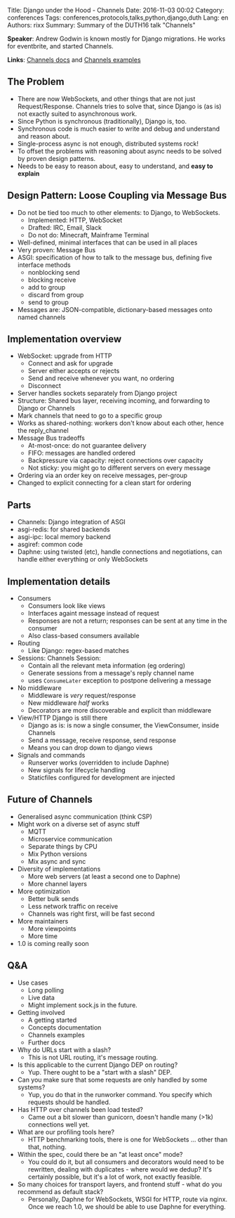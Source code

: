 Title: Django under the Hood - Channels
Date:   2016-11-03 00:02
Category: conferences
Tags: conferences,protocols,talks,python,django,duth
Lang: en
Authors: rixx
Summary: Summary of the DUTH16 talk "Channels"


**Speaker**: Andrew Godwin is known mostly for Django migrations. He works for eventbrite, and started Channels.

**Links**: [Channels docs](channels.readthedocs.io) and [Channels examples](github.com/andrewgodwin/channels-examples)


## The Problem

 - There are now WebSockets, and other things that are not just Request/Response. Channels tries to solve that, since
   Django is (as is) not exactly suited to asynchronous work.
 - Since Python is synchronous (traditionally), Django is, too.
 - Synchronous code is much easier to write and debug and understand and reason about.
 - Single-process async is not enough, distributed systems rock!
 - To offset the problems with reasoning about async needs to be solved by proven design patterns.
 - Needs to be easy to reason about, easy to understand, and **easy to explain**

## Design Pattern: Loose Coupling via Message Bus

 - Do not be tied too much to other elements: to Django, to WebSockets.
   - Implemented: HTTP, WebSocket
   - Drafted: IRC, Email, Slack
   - Do not do: Minecraft, Mainframe Terminal
 - Well-defined, minimal interfaces that can be used in all places
 - Very proven: Message Bus
 - ASGI: specification of how to talk to the message bus, defining five interface methods
   - nonblocking send
   - blocking receive
   - add to group
   - discard from group
   - send to group
 - Messages are: JSON-compatible, dictionary-based messages onto named channels

## Implementation overview

 - WebSocket: upgrade from HTTP
   - Connect and ask for upgrade
   - Server either accepts or rejects
   - Send and receive whenever you want, no ordering
   - Disconnect
 - Server handles sockets separately from Django project
 - Structure: Shared bus layer, receiving incoming, and forwarding to Django or Channels
 - Mark channels that need to go to a specific group
 - Works as shared-nothing: workers don't know about each other, hence the reply_channel
 - Message Bus tradeoffs
   - At-most-once: do not guarantee delivery
   - FIFO: messages are handled ordered
   - Backpressure via capacity: reject connections over capacity
   - Not sticky: you might go to different servers on every message
 - Ordering via an order key on receive messages, per-group
 - Changed to explicit connecting for a clean start for ordering

## Parts

 - Channels: Django integration of ASGI
 - asgi-redis: for shared backends
 - asgi-ipc: local memory backend
 - asgiref: common code
 - Daphne: using twisted (etc), handle connections and negotiations, can handle either everything or only WebSockets

## Implementation details

 - Consumers
   - Consumers look like views
   - Interfaces againt message instead of request
   - Responses are not a return; responses can be sent at any time in the consumer
   - Also class-based consumers available
 - Routing
   - Like Django: regex-based matches
 - Sessions: Channels Session:
   - Contain all the relevant meta information (eg ordering)
   - Generate sessions from a message's reply channel name
   - uses `ConsumeLater` exception to postpone delivering a message
 - No middleware
   - Middleware is *very* request/response
   - New middleware *half* works
   - Decorators are more discoverable and explicit than middleware
 - View/HTTP Django is still there
   - Django as is: is now a single consumer, the ViewConsumer, inside Channels
   - Send a message, receive response, send response
   - Means you can drop down to django views
 - Signals and commands
   - Runserver works (overridden to include Daphne)
   - New signals for lifecycle handling
   - Staticfiles configured for development are injected

## Future of Channels

 - Generalised async communication (think CSP)
 - Might work on a diverse set of async stuff
   - MQTT
   - Microservice communication
   - Separate things by CPU
   - Mix Python versions
   - Mix async and sync
 - Diversity of implementations
   - More web servers (at least a second one to Daphne)
   - More channel layers
 - More optimization
   - Better bulk sends
   - Less network traffic on receive
   - Channels was right first, will be fast second
 - More maintainers
   - More viewpoints
   - More time
 - 1.0 is coming really soon


## Q&A

 - Use cases
   - Long polling
   - Live data
   - Might implement sock.js in the future.
 - Getting involved
   - A getting started
   - Concepts documentation
   - Channels examples
   - Further docs
 - Why do URLs start with a slash? 
   - This is not URL routing, it's message routing.
 - Is this applicable to the current Django DEP on routing? 
   - Yup. There ought to be a "start with a slash" DEP.
 - Can you make sure that some requests are only handled by some systems? 
   - Yup, you do that in the runworker command. You specify which requests should be handled.
 - Has HTTP over channels been load tested? 
   - Came out a bit slower than gunicorn, doesn't handle many (>1k) connections well yet.
 - What are our profiling tools here?
   - HTTP benchmarking tools, there is one for WebSockets … other than that, nothing.
 - Within the spec, could there be an "at least once" mode? 
   - You could do it, but all consumers and decorators would need to be rewritten, dealing with duplicates - where would we dedup? It's certainly possible, but it's a lot of work, not exactly feasible.
 - So many choices for transport layers, and frontend stuff - what do you recommend as default stack? 
   - Personally, Daphne for WebSockets, WSGI for HTTP, route via nginx. Once we reach 1.0, we should be able to use Daphne for everything.
